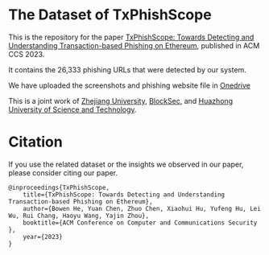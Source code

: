 # The Dataset of TxPhishScope

This is the repository for the paper [TxPhishScope: Towards Detecting and Understanding Transaction-based Phishing on Ethereum](https://assets.blocksec.com/pdf/ccs23_phishing.pdf), published in ACM CCS 2023.

It contains the 26,333 phishing URLs that were detected by our system.

We have uploaded the screenshots and phishing website file in [Onedrive](https://hzblocksec-my.sharepoint.com/:f:/g/personal/yajin_blocksec_com/ElsdZ4OzY7ZEnkd_0e-k2VYB0RKhRemgXjXzj6oGn6tBbA?e=9Rcqbu)

This is a joint work of [Zhejiang University](https://www.zju.edu.cn/english/), [BlockSec](https://blocksec.com), and [Huazhong University of Science and Technology](https://english.hust.edu.cn/).

# Citation

If you use the related dataset or the insights we observed in our paper, please consider citing our paper.

```
@inproceedings{TxPhishScope,
    title={TxPhishScope: Towards Detecting and Understanding Transaction-based Phishing on Ethereum},
    author={Bowen He, Yuan Chen, Zhuo Chen, Xiaohui Hu, Yufeng Hu, Lei Wu, Rui Chang, Haoyu Wang, Yajin Zhou},
    booktitle={ACM Conference on Computer and Communications Security },
    year={2023}
}


